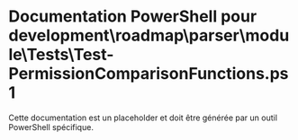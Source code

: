 # Documentation PowerShell pour development\roadmap\parser\module\Tests\Test-PermissionComparisonFunctions.ps1

Cette documentation est un placeholder et doit être générée par un outil PowerShell spécifique.
